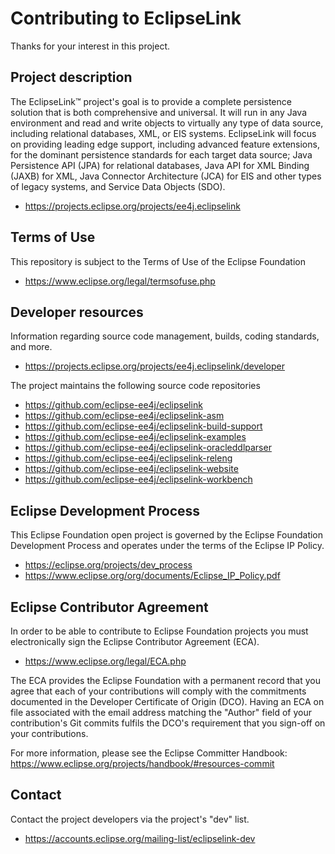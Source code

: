 [//]: # " Copyright (c) 2020, 2025 Oracle and/or its affiliates. All rights reserved. "
[//]: # "  "
[//]: # " This program and the accompanying materials are made available under the "
[//]: # " terms of the Eclipse Public License v. 2.0 which is available at "
[//]: # " http://www.eclipse.org/legal/epl-2.0, "
[//]: # " or the Eclipse Distribution License v. 1.0 which is available at "
[//]: # " http://www.eclipse.org/org/documents/edl-v10.php. "
[//]: # "  "
[//]: # " SPDX-License-Identifier: EPL-2.0 OR BSD-3-Clause "

# Contributing to EclipseLink

Thanks for your interest in this project.

## Project description

The EclipseLink™ project's goal is to provide a complete persistence solution
that is both comprehensive and universal. It will run in any Java environment
and read and write objects to virtually any type of data source, including
relational databases, XML, or EIS systems. EclipseLink will focus on providing
leading edge support, including advanced feature extensions, for the dominant
persistence standards for each target data source; Java Persistence API (JPA)
for relational databases, Java API for XML Binding (JAXB) for XML, Java
Connector Architecture (JCA) for EIS and other types of legacy systems, and
Service Data Objects (SDO).

* https://projects.eclipse.org/projects/ee4j.eclipselink

## Terms of Use

This repository is subject to the Terms of Use of the Eclipse Foundation

* https://www.eclipse.org/legal/termsofuse.php

## Developer resources

Information regarding source code management, builds, coding standards, and
more.

* https://projects.eclipse.org/projects/ee4j.eclipselink/developer

The project maintains the following source code repositories

* https://github.com/eclipse-ee4j/eclipselink
* https://github.com/eclipse-ee4j/eclipselink-asm
* https://github.com/eclipse-ee4j/eclipselink-build-support
* https://github.com/eclipse-ee4j/eclipselink-examples
* https://github.com/eclipse-ee4j/eclipselink-oracleddlparser
* https://github.com/eclipse-ee4j/eclipselink-releng
* https://github.com/eclipse-ee4j/eclipselink-website
* https://github.com/eclipse-ee4j/eclipselink-workbench

## Eclipse Development Process

This Eclipse Foundation open project is governed by the Eclipse Foundation
Development Process and operates under the terms of the Eclipse IP Policy.

* https://eclipse.org/projects/dev_process
* https://www.eclipse.org/org/documents/Eclipse_IP_Policy.pdf

## Eclipse Contributor Agreement

In order to be able to contribute to Eclipse Foundation projects you must
electronically sign the Eclipse Contributor Agreement (ECA).

* https://www.eclipse.org/legal/ECA.php

The ECA provides the Eclipse Foundation with a permanent record that you agree
that each of your contributions will comply with the commitments documented in
the Developer Certificate of Origin (DCO). Having an ECA on file associated with
the email address matching the "Author" field of your contribution's Git commits
fulfils the DCO's requirement that you sign-off on your contributions.

For more information, please see the Eclipse Committer Handbook:
https://www.eclipse.org/projects/handbook/#resources-commit

## Contact

Contact the project developers via the project's "dev" list.

* https://accounts.eclipse.org/mailing-list/eclipselink-dev
